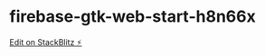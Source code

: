 # firebase-gtk-web-start-h8n66x

[Edit on StackBlitz ⚡️](https://stackblitz.com/edit/firebase-gtk-web-start-h8n66x)